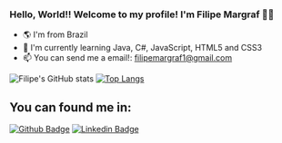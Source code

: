 ### Hello, World!! Welcome to my profile! I'm Filipe Margraf 👋😃

- 🌎 I'm from Brazil
- 🌱 I'm currently learning Java, C#, JavaScript, HTML5 and CSS3
- 📫 You can send me a email!: filipemargraf1@gmail.com

![Filipe's GitHub stats](https://github-readme-stats.vercel.app/api?username=FilipeMargraf&show_icons=true&theme=tokyonight)
[![Top Langs](https://github-readme-stats.vercel.app/api/top-langs/?username=FilipeMargraf&layout=compact&theme=tokyonight)](https://github.com/FilipeMargraf/github-readme-stats)

## You can found me in:
[![Github Badge](https://img.shields.io/badge/-Github-000?style=flat-square&logo=Github&logoColor=white&link=https://github.com/FilipeMargraf)](https://github.com/FilipeMargraf)
[![Linkedin Badge](https://img.shields.io/badge/-LinkedIn-blue?style=flat-square&logo=Linkedin&logoColor=white&link=https://www.linkedin.com/in/filipe-margraf-577b351a0/)](https://www.linkedin.com/in/filipe-margraf-577b351a0/)
